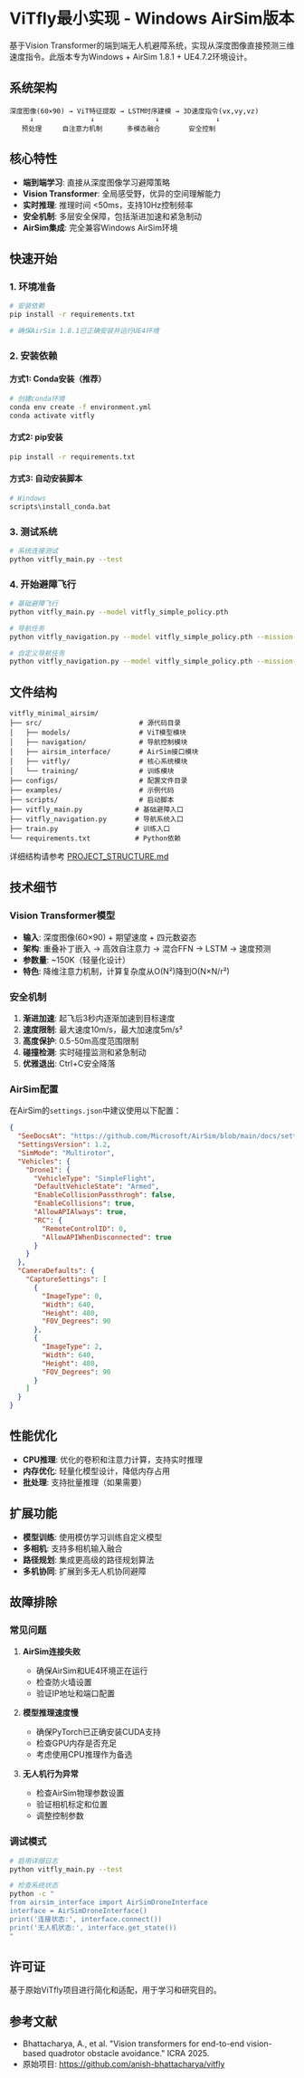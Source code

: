 # ViTfly最小实现 - Windows AirSim版本

基于Vision Transformer的端到端无人机避障系统，实现从深度图像直接预测三维速度指令。此版本专为Windows + AirSim 1.8.1 + UE4.7.2环境设计。

## 系统架构

```
深度图像(60×90) → ViT特征提取 → LSTM时序建模 → 3D速度指令(vx,vy,vz)
     ↓              ↓               ↓              ↓
   预处理     自注意力机制      多模态融合       安全控制
```

## 核心特性

- **端到端学习**: 直接从深度图像学习避障策略
- **Vision Transformer**: 全局感受野，优异的空间理解能力  
- **实时推理**: 推理时间 <50ms，支持10Hz控制频率
- **安全机制**: 多层安全保障，包括渐进加速和紧急制动
- **AirSim集成**: 完全兼容Windows AirSim环境

## 快速开始

### 1. 环境准备

```bash
# 安装依赖
pip install -r requirements.txt

# 确保AirSim 1.8.1已正确安装并运行UE4环境
```

### 2. 安装依赖

#### 方式1: Conda安装（推荐）
```bash
# 创建conda环境
conda env create -f environment.yml
conda activate vitfly
```

#### 方式2: pip安装
```bash
pip install -r requirements.txt
```

#### 方式3: 自动安装脚本
```bash
# Windows
scripts\install_conda.bat
```

### 3. 测试系统

```bash
# 系统连接测试
python vitfly_main.py --test
```

### 4. 开始避障飞行

```bash
# 基础避障飞行
python vitfly_main.py --model vitfly_simple_policy.pth

# 导航任务
python vitfly_navigation.py --model vitfly_simple_policy.pth --mission-type square

# 自定义导航任务
python vitfly_navigation.py --model vitfly_simple_policy.pth --mission-file configs/mission_exploration.yaml
```

## 文件结构

```
vitfly_minimal_airsim/
├── src/                        # 源代码目录
│   ├── models/                 # ViT模型模块
│   ├── navigation/             # 导航控制模块
│   ├── airsim_interface/       # AirSim接口模块
│   ├── vitfly/                 # 核心系统模块
│   └── training/               # 训练模块
├── configs/                    # 配置文件目录
├── examples/                   # 示例代码
├── scripts/                    # 启动脚本
├── vitfly_main.py             # 基础避障入口
├── vitfly_navigation.py       # 导航系统入口
├── train.py                   # 训练入口
└── requirements.txt           # Python依赖
```

详细结构请参考 [PROJECT_STRUCTURE.md](PROJECT_STRUCTURE.md)

## 技术细节

### Vision Transformer模型

- **输入**: 深度图像(60×90) + 期望速度 + 四元数姿态
- **架构**: 重叠补丁嵌入 → 高效自注意力 → 混合FFN → LSTM → 速度预测
- **参数量**: ~150K（轻量化设计）
- **特色**: 降维注意力机制，计算复杂度从O(N²)降到O(N×N/r²)

### 安全机制

1. **渐进加速**: 起飞后3秒内逐渐加速到目标速度
2. **速度限制**: 最大速度10m/s，最大加速度5m/s²
3. **高度保护**: 0.5-50m高度范围限制
4. **碰撞检测**: 实时碰撞监测和紧急制动
5. **优雅退出**: Ctrl+C安全降落

### AirSim配置

在AirSim的`settings.json`中建议使用以下配置：

```json
{
  "SeeDocsAt": "https://github.com/Microsoft/AirSim/blob/main/docs/settings.md",
  "SettingsVersion": 1.2,
  "SimMode": "Multirotor",
  "Vehicles": {
    "Drone1": {
      "VehicleType": "SimpleFlight",
      "DefaultVehicleState": "Armed",
      "EnableCollisionPassthrogh": false,
      "EnableCollisions": true,
      "AllowAPIAlways": true,
      "RC": {
        "RemoteControlID": 0,
        "AllowAPIWhenDisconnected": true
      }
    }
  },
  "CameraDefaults": {
    "CaptureSettings": [
      {
        "ImageType": 0,
        "Width": 640,
        "Height": 480,
        "FOV_Degrees": 90
      },
      {
        "ImageType": 2,
        "Width": 640, 
        "Height": 480,
        "FOV_Degrees": 90
      }
    ]
  }
}
```

## 性能优化

- **CPU推理**: 优化的卷积和注意力计算，支持实时推理
- **内存优化**: 轻量化模型设计，降低内存占用
- **批处理**: 支持批量推理（如果需要）

## 扩展功能

- **模型训练**: 使用模仿学习训练自定义模型
- **多相机**: 支持多相机输入融合
- **路径规划**: 集成更高级的路径规划算法
- **多机协同**: 扩展到多无人机协同避障

## 故障排除

### 常见问题

1. **AirSim连接失败**
   - 确保AirSim和UE4环境正在运行
   - 检查防火墙设置
   - 验证IP地址和端口配置

2. **模型推理速度慢**
   - 确保PyTorch已正确安装CUDA支持
   - 检查GPU内存是否充足
   - 考虑使用CPU推理作为备选

3. **无人机行为异常**
   - 检查AirSim物理参数设置
   - 验证相机标定和位置
   - 调整控制参数

### 调试模式

```bash
# 启用详细日志
python vitfly_main.py --test

# 检查系统状态
python -c "
from airsim_interface import AirSimDroneInterface
interface = AirSimDroneInterface()
print('连接状态:', interface.connect())
print('无人机状态:', interface.get_state())
"
```

## 许可证

基于原始ViTfly项目进行简化和适配，用于学习和研究目的。

## 参考文献

- Bhattacharya, A., et al. "Vision transformers for end-to-end vision-based quadrotor obstacle avoidance." ICRA 2025.
- 原始项目: https://github.com/anish-bhattacharya/vitfly